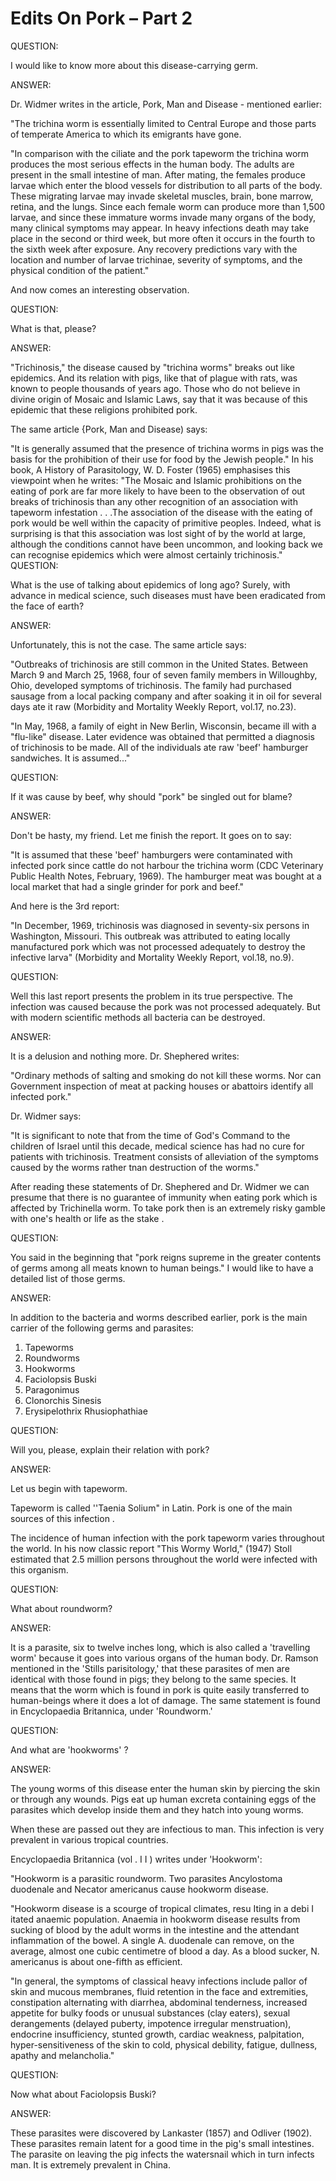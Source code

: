 Edits On Pork – Part 2
======================

QUESTION:

I would like to know more about this disease-carrying germ.

ANSWER:

Dr. Widmer writes in the article, Pork, Man and Disease - mentioned
earlier:

"The trichina worm is essentially limited to Central Europe and those
parts of temperate America to which its emigrants have gone.

"In comparison with the ciliate and the pork tapeworm the trichina worm
produces the most serious effects in the human body. The adults are
present in the small intestine of man. After mating, the females produce
larvae which enter the blood vessels for distribution to all parts of
the body. These migrating larvae may invade skeletal muscles, brain,
bone marrow, retina, and the lungs. Since each female worm can produce
more than 1,500 larvae, and since these immature worms invade many
organs of the body, many clinical symptoms may appear. In heavy
infections death may take place in the second or third week, but more
often it occurs in the fourth to the sixth week after exposure. Any
recovery predictions vary with the location and number of larvae
trichinae, severity of symptoms, and the physical condition of the
patient."

And now comes an interesting observation.

QUESTION:

What is that, please?

ANSWER:

"Trichinosis," the disease caused by "trichina worms" breaks out like
epidemics. And its relation with pigs, like that of plague with rats,
was known to people thousands of years ago. Those who do not believe in
divine origin of Mosaic and Islamic Laws, say that it was because of
this epidemic that these religions prohibited pork.

The same article {Pork, Man and Disease) says:

"It is generally assumed that the presence of trichina worms in pigs
was the basis for the prohibition of their use for food by the Jewish
people." In his book, A History of Parasitology, W. D. Foster (1965)
emphasises this viewpoint when he writes: "The Mosaic and Islamic
prohibitions on the eating of pork are far more likely to have been to
the observation of out breaks of trichinosis than any other recognition
of an association with tapeworm infestation . . .The association of the
disease with the eating of pork would be well within the capacity of
primitive peoples. Indeed, what is surprising is that this association
was lost sight of by the world at large, although the conditions cannot
have been uncommon, and looking back we can recognise epidemics which
were almost certainly trichinosis."
QUESTION:

What is the use of talking about epidemics of long ago? Surely, with
advance in medical science, such diseases must have been eradicated from
the face of earth?

ANSWER:

Unfortunately, this is not the case. The same article says:

"Outbreaks of trichinosis are still common in the United States.
Between March 9 and March 25, 1968, four of seven family members in
Willoughby, Ohio, developed symptoms of trichinosis. The family had
purchased sausage from a local packing company and after soaking it in
oil for several days ate it raw (Morbidity and Mortality Weekly Report,
vol.17, no.23).

"In May, 1968, a family of eight in New Berlin, Wisconsin, became ill
with a "flu-like" disease. Later evidence was obtained that permitted a
diagnosis of trichinosis to be made. All of the individuals ate raw
'beef' hamburger sandwiches. It is assumed..."

QUESTION:

If it was cause by beef, why should "pork" be singled out for blame?

ANSWER:

Don't be hasty, my friend. Let me finish the report. It goes on to
say:

"It is assumed that these 'beef' hamburgers were contaminated with
infected pork since cattle do not harbour the trichina worm (CDC
Veterinary Public Health Notes, February, 1969). The hamburger meat was
bought at a local market that had a single grinder for pork and beef."

And here is the 3rd report:

"In December, 1969, trichinosis was diagnosed in seventy-six persons in
Washington, Missouri. This outbreak was attributed to eating locally
manufactured pork which was not processed adequately to destroy the
infective larva" (Morbidity and Mortality Weekly Report, vol.18,
no.9).

QUESTION:

Well this last report presents the problem in its true perspective. The
infection was caused because the pork was not processed adequately. But
with modern scientific methods all bacteria can be destroyed.

ANSWER:

It is a delusion and nothing more. Dr. Shephered writes:

"Ordinary methods of salting and smoking do not kill these worms. Nor
can Government inspection of meat at packing houses or abattoirs
identify all infected pork."

Dr. Widmer says:

"It is significant to note that from the time of God's Command to the
children of Israel until this decade, medical science has had no cure
for patients with trichinosis. Treatment consists of alleviation of the
symptoms caused by the worms rather tnan destruction of the worms."

After reading these statements of Dr. Shephered and Dr. Widmer we can
presume that there is no guarantee of immunity when eating pork which is
affected by Trichinella worm. To take pork then is an extremely risky
gamble with one's health or life as the stake .

QUESTION:

You said in the beginning that "pork reigns supreme in the greater
contents of germs among all meats known to human beings." I would like
to have a detailed list of those germs.

ANSWER:

In addition to the bacteria and worms described earlier, pork is the
main carrier of the following germs and parasites:

1) Tapeworms
2) Roundworms
3) Hookworms
4) Faciolopsis Buski
5) Paragonimus
6) Clonorchis Sinesis
7) Erysipelothrix Rhusiophathiae

QUESTION:

Will you, please, explain their relation with pork?

ANSWER:

Let us begin with tapeworm.

Tapeworm is called ''Taenia Solium" in Latin. Pork is one of the main
sources of this infection .

The incidence of human infection with the pork tapeworm varies
throughout the world. In his now classic report "This Wormy World,"
(1947) Stoll estimated that 2.5 million persons throughout the world
were infected with this organism.

QUESTION:

What about roundworm?

ANSWER:

It is a parasite, six to twelve inches long, which is also called a
'travelling worm' because it goes into various organs of the human body.
Dr. Ramson mentioned in the 'Stills parisitology,' that these parasites
of men are identical with those found in pigs; they belong to the same
species. It means that the worm which is found in pork is quite easily
transferred to human-beings where it does a lot of damage. The same
statement is found in Encyclopaedia Britannica, under 'Roundworm.'

QUESTION:

And what are 'hookworms' ?

ANSWER:

The young worms of this disease enter the human skin by piercing the
skin or through any wounds. Pigs eat up human excreta containing eggs of
the parasites which develop inside them and they hatch into young
worms.

When these are passed out they are infectious to man. This infection is
very prevalent in various tropical countries.

Encyclopaedia Britannica (vol . I I ) writes under 'Hookworm':

"Hookworm is a parasitic roundworm. Two parasites Ancylostoma duodenale
and Necator americanus cause hookworm disease.

"Hookworm disease is a scourge of tropical climates, resu Iting in a
debi I itated anaemic population. Anaemia in hookworm disease results
from sucking of blood by the adult worms in the intestine and the
attendant inflammation of the bowel. A single A. duodenale can remove,
on the average, almost one cubic centimetre of blood a day. As a blood
sucker, N. americanus is about one-fifth as efficient.

"In general, the symptoms of classical heavy infections include pallor
of skin and mucous membranes, fluid retention in the face and
extremities, constipation alternating with diarrhea, abdominal
tenderness, increased appetite for bulky foods or unusual substances
(clay eaters), sexual derangements (delayed puberty, impotence irregular
menstruation), endocrine insufficiency, stunted growth, cardiac
weakness, palpitation, hyper-sensitiveness of the skin to cold, physical
debility, fatigue, dullness, apathy and melancholia."

QUESTION:

Now what about Faciolopsis Buski?

ANSWER:

These parasites were discovered by Lankaster (1857) and Odliver (1902).
These parasites remain latent for a good time in the pig's small
intestines. The parasite on leaving the pig infects the watersnail which
in turn infects man. It is extremely prevalent in China.

